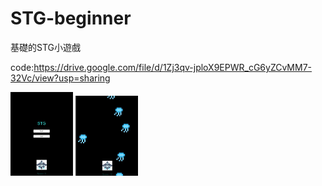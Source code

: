 # STG-beginner

基礎的STG小遊戲

code:https://drive.google.com/file/d/1Zj3qv-jploX9EPWR_cG6yZCvMM7-32Vc/view?usp=sharing

<p float="left">
  <img src="https://github.com/ashyfox/STG-beginner/blob/main/2022-04-21_214939.jpg" width="100" />
  <img src="https://github.com/ashyfox/STG-beginner/blob/main/2022-04-21_215013.jpg" width="100" /> 

</p>
